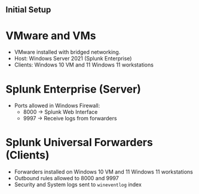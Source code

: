## Initial Setup

# VMware and VMs
- VMware installed with bridged networking.
- Host: Windows Server 2021 (Splunk Enterprise)
- Clients: Windows 10 VM and 11 Windows 11 workstations

# Splunk Enterprise (Server)
- Ports allowed in Windows Firewall:
  - 8000 → Splunk Web Interface
  - 9997 → Receive logs from forwarders

# Splunk Universal Forwarders (Clients)
- Forwarders installed on Windows 10 VM and 11 Windows 11 workstations
- Outbound rules allowed to 8000 and 9997
- Security and System logs sent to `wineventlog` index
